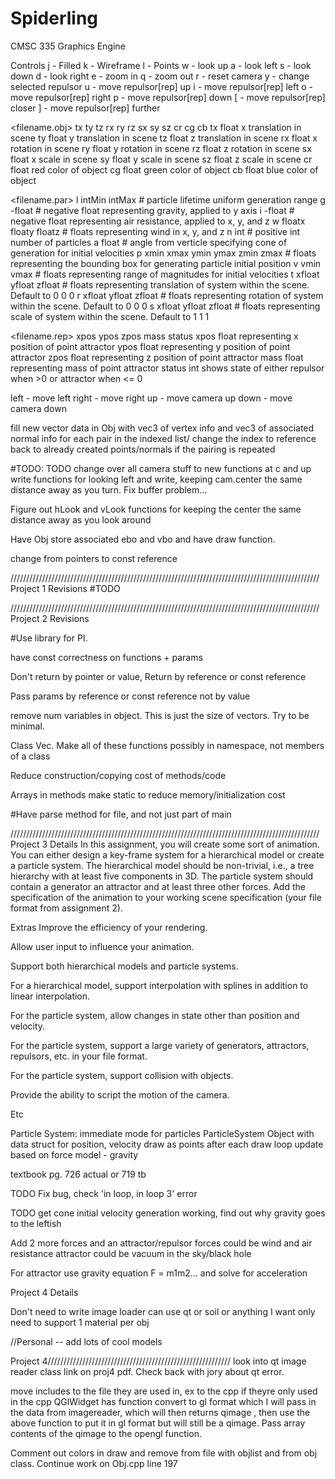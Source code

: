 # Spiderling
CMSC 335 Graphics Engine

Controls
j - Filled
k - Wireframe
l - Points
w - look up
a - look left
s - look down
d - look right
e - zoom in
q - zoom out
r - reset camera
y - change selected repulsor
u - move repulsor[rep] up
i - move repulsor[rep] left
o - move repulsor[rep] right
p - move repulsor[rep] down
[ - move repulsor[rep] closer
] - move repulsor[rep] further

<filename.obj> tx ty tz rx ry rz sx sy sz cr cg cb
tx float x translation in scene
ty float y translation in scene
tz float z translation in scene
rx float x rotation in scene
ry float y rotation in scene
rz float z rotation in scene
sx float x scale in scene
sy float y scale in scene
sz float z scale in scene
cr float red color of object
cg float green color of object
cb float blue color of object

<filename.par>
l intMin intMax                 # particle lifetime uniform generation range
g -float                        # negative float representing gravity, applied to y axis
i -float                        # negative float representing air resistance, applied to x, y, and z
w floatx floaty floatz          # floats representing wind in x, y, and z
n int                           # positive int number of particles
a float                         # angle from verticle specifying cone of generation for initial velocities
p xmin xmax ymin ymax zmin zmax # floats representing the bounding box for generating particle initial position
v vmin vmax                     # floats representing range of magnitudes for initial velocities
t xfloat yfloat zfloat          # floats representing translation of system within the scene. Default to 0 0 0
r xfloat yfloat zfloat          # floats representing rotation of system within the scene. Default to 0 0 0
s xfloat yfloat zfloat          # floats representing scale of system within the scene. Default to 1 1 1

<filename.rep> xpos ypos zpos mass status
xpos float representing x position of point attractor
ypos float representing y position of point attractor
zpos float representing z position of point attractor
mass float representing mass of point attractor
status int shows state of either repulsor when >0 or attractor when <= 0


left - move left
right - move right
up - move camera up
down - move camera down


fill new vector<VEC6> data in Obj with vec3 of vertex info and vec3 of associated normal info for each pair in the indexed list/ change the index to reference back to already created points/normals if the pairing is repeated

#TODO:
TODO change over all camera stuff to new functions at c and up
write functions for looking left and write, keeping cam.center the same distance away as you turn.
Fix buffer problem...

Figure out hLook and vLook functions for keeping the center the same distance away as you look around

Have Obj store associated ebo and vbo and have draw function.

change from pointers to const reference





//////////////////////////////////////////////////////////////////////////////////////////////////
Project 1 Revisions
#TODO

//////////////////////////////////////////////////////////////////////////////////////////////////
Project 2 Revisions

#Use library for PI.

have const correctness on functions + params

Don't return by pointer or value, Return by reference or const reference

Pass params by reference or const reference not by value

remove num variables in object. This is just the size of vectors. Try to be minimal.

Class Vec. Make all of these functions possibly in namespace, not members of a class

Reduce construction/copying cost of methods/code

Arrays in methods make static to reduce memory/initialization cost

#Have parse method for file, and not just part of main


//////////////////////////////////////////////////////////////////////////////////////////////////
Project 3 Details
In this assignment, you will create some sort of animation. You can either
design a key-frame system for a hierarchical model or create a particle system.
The hierarchical model should be non-trivial, i.e., a tree hierarchy with at
least five components in 3D. The particle system should contain a generator an
attractor and at least three other forces. Add the specification of the
animation to your working scene specification (your file format from assignment
2).

Extras
Improve the efficiency of your rendering.

Allow user input to influence your animation.

Support both hierarchical models and particle systems.

For a hierarchical model, support interpolation with splines in addition to
linear interpolation.

For the particle system, allow changes in state other than position and velocity.

For the particle system, support a large variety of generators, attractors,
repulsors, etc. in your file format.

For the particle system, support collision with objects.

Provide the ability to script the motion of the camera.

Etc


Particle System:
immediate mode for particles
ParticleSystem Object
with data struct for position, velocity
draw as points
after each draw loop
update based on force model - gravity

textbook pg. 726 actual or 719 tb


TODO Fix bug, check 'in loop, in loop 3' error

TODO get cone initial velocity generation working, find out why gravity goes to the leftish

Add 2 more forces and an attractor/repulsor
forces could be wind and air resistance
attractor could be vacuum in the sky/black hole

For attractor use gravity equation F = m1m2... and solve for acceleration

Project 4 Details

Don't need to write image loader
can use qt or soil or anything I want
only need to support 1 material per obj

//Personal -- add lots of cool models

Project 4//////////////////////////////////////////////////////////
look into qt image reader class link on proj4 pdf.
Check back with jory about qt error.

move includes to the file they are used in, ex to the cpp if theyre only used in the cpp
QGlWidget has function convert to gl format which I will pass in the data from imagereader, which will then
returns qimage , then use the above function to put it in gl format but will still be a qimage. Pass array contents of the qimage to the opengl function.


Comment out colors in draw and remove from file with objlist and from obj class.
Continue work on Obj.cpp line 197
